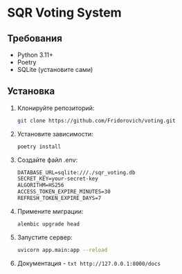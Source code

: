# SQR Voting System

## Требования
- Python 3.11+
- Poetry
- SQLite (установите сами)

## Установка
1. Клонируйте репозиторий:
   ```bash
   git clone https://github.com/Fridorovich/voting.git
    ```
2. Установите зависимости:
   ```bash
   poetry install
   ```
3. Создайте файл .env:
    ```txt
    DATABASE_URL=sqlite:///./sqr_voting.db
    SECRET_KEY=your-secret-key
    ALGORITHM=HS256
    ACCESS_TOKEN_EXPIRE_MINUTES=30
    REFRESH_TOKEN_EXPIRE_DAYS=7
    ```
4. Примените миграции:
   ```bash
   alembic upgrade head
   ```
5. Запустите сервер:
   ```bash
   uvicorn app.main:app --reload
   ```
6. Документация - ```txt http://127.0.0.1:8000/docs```